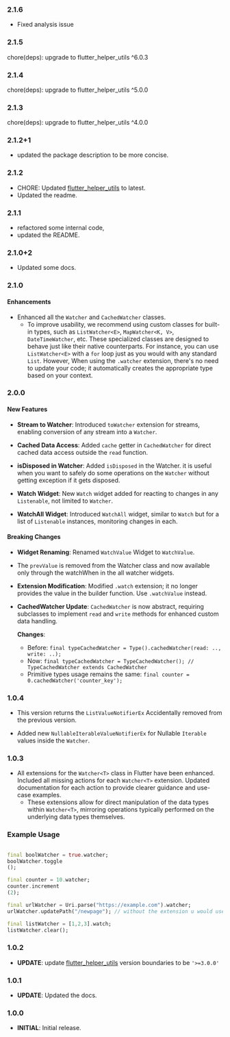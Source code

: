 ### 2.1.6

- Fixed analysis issue

### 2.1.5

chore(deps): upgrade to flutter_helper_utils ^6.0.3

### 2.1.4

chore(deps): upgrade to flutter_helper_utils ^5.0.0

### 2.1.3

chore(deps): upgrade to flutter_helper_utils ^4.0.0

### 2.1.2+1

- updated the package description to be more concise.

### 2.1.2

- CHORE: Updated [flutter_helper_utils](https://pub.dev/packages/flutter_helper_utils) to latest.
- Updated the readme.

### 2.1.1

- refactored some internal code,
- updated the README.

### 2.1.0+2

- Updated some docs.

### 2.1.0

#### Enhancements

- Enhanced all the `Watcher` and `CachedWatcher` classes.
    - To improve usability, we recommend using custom classes for built-in types, such
      as `ListWatcher<E>`, `MapWatcher<K, V>`, `DateTimeWatcher`, etc. These specialized classes are designed to behave
      just like
      their native counterparts. For instance, you can use `ListWatcher<E>` with a `for` loop just as you would with any
      standard `List`. However, When using the `.watcher` extension, there's no need to update your code; it
      automatically creates the appropriate
      type based on your context.

### 2.0.0

#### New Features

- **Stream to Watcher**: Introduced `toWatcher` extension for streams, enabling conversion of any stream into
  a `Watcher`.

- **Cached Data Access**: Added `cache` getter in `CachedWatcher` for direct cached data access outside the `read`
  function.

- **isDisposed in Watcher**: Added `isDisposed` in the Watcher. it is useful when you want to safely do some operations
  on the `Watcher` without getting exception if it gets disposed.

- **Watch Widget**: New `Watch` widget added for reacting to changes in any `Listenable`, not limited to `Watcher`.

- **WatchAll Widget**: Introduced `WatchAll` widget, similar to `Watch` but for a list of `Listenable` instances,
  monitoring changes in each.

#### Breaking Changes

- **Widget Renaming**: Renamed `WatchValue` Widget to `WatchValue`.

- The `prevValue` is removed from the Watcher class and now available only through the watchWhen in the all watcher
  widgets.

- **Extension Modification**: Modified `.watch` extension; it no longer provides the value in the builder function.
  Use `.watchValue` instead.

- **CachedWatcher Update**: `CachedWatcher` is now abstract, requiring subclasses to implement `read` and `write`
  methods for enhanced custom data handling.

  **Changes**:
    - Before: `final typeCachedWatcher = Type().cachedWatcher(read: .., write: ..);`
    - Now: `final typeCachedWatcher = TypeCachedWatcher(); // TypeCachedWatcher extends CachedWatcher`
    - Primitive types usage remains the same: `final counter = 0.cachedWatcher('counter_key');`

### 1.0.4

- This version returns the `ListValueNotifierEx` Accidentally removed from the previous version.

- Added new `NullableIterableValueNotifierEx` for Nullable `Iterable` values inside the `Watcher`.

### 1.0.3

- All extensions for the `Watcher<T>` class in Flutter have been enhanced.
  Included all missing actions for each `Watcher<T>` extension.
  Updated documentation for each action to provide clearer guidance and use-case examples.
    - These extensions allow for direct manipulation of the data types within `Watcher<T>`,
      mirroring operations typically performed on the underlying data types themselves.

### Example Usage

```dart

final boolWatcher = true.watcher;
boolWatcher.toggle
();

final counter = 10.watcher;
counter.increment
(2);

final urlWatcher = Uri.parse("https://example.com").watcher;
urlWatcher.updatePath("/newpage"); // without the extension u would use `urlWatcher.value.updatePath("/newpage");` 

final listWatcher = [1,2,3].watch;
listWatcher.clear();
```

### 1.0.2

- **UPDATE**: update [flutter_helper_utils](https://pub.dev/packages/flutter_helper_utils)
  version boundaries to be `'>=3.0.0'`

### 1.0.1

- **UPDATE**: Updated the docs.

### 1.0.0

- **INITIAL**: Initial release.
